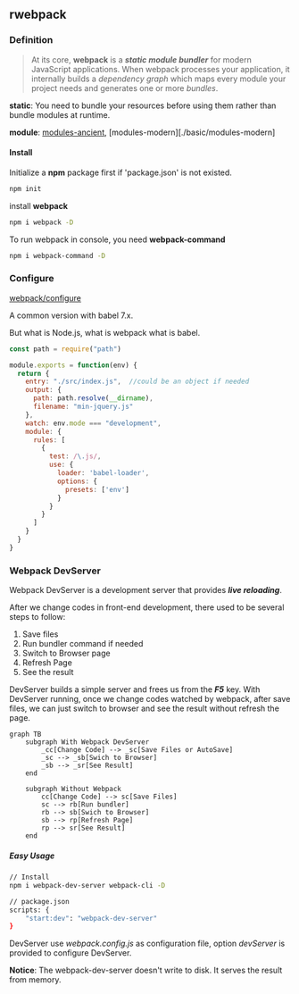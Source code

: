 ## rwebpack

### Definition 

> At its core, **webpack** is a ***static module bundler*** for modern JavaScript applications. When webpack processes your application, it internally builds a *dependency graph* which maps every module your project needs and generates one or more *bundles*.

**static**: You need to bundle your resources before using them rather than bundle modules at runtime.

**module**: [modules-ancient](./basic/modules-ancient), [modules-modern][./basic/modules-modern]



#### Install

Initialize a **npm** package first if 'package.json' is not existed.

```bash
npm init
```

install **webpack**

```bash
npm i webpack -D
```

To run webpack in console, you need **webpack-command**

```bash
npm i webpack-command -D
```



### Configure

[webpack/configure](https://webpack.js.org/configuration/)

A common version with babel 7.x.

But what is Node.js, what is webpack what is babel.

```javascript
const path = require("path")

module.exports = function(env) {
  return {
    entry: "./src/index.js",  //could be an object if needed
    output: {
      path: path.resolve(__dirname),
      filename: "min-jquery.js"
    },
    watch: env.mode === "development",
    module: {
      rules: [
        {
          test: /\.js/,
          use: {
            loader: 'babel-loader',
            options: {
              presets: ['env']
            }
          }
        }
      ]
    }
  }
}
```



### Webpack DevServer

Webpack DevServer is a development server that provides ***live reloading***. 

After we change codes in front-end development, there used to be several steps to follow: 

1. Save files
2. Run bundler command if needed
3. Switch to Browser page
4. Refresh Page
5. See the result

DevServer builds a simple server and frees us from the ***F5*** key. With DevServer running, once we change codes watched by webpack, after save files, we can just switch to browser and see the result without refresh the page. 

```mermaid
graph TB
    subgraph With Webpack DevServer
        _cc[Change Code] --> _sc[Save Files or AutoSave]
        _sc --> _sb[Swich to Browser]
        _sb --> _sr[See Result]
    end
  
    subgraph Without Webpack
        cc[Change Code] --> sc[Save Files]
        sc --> rb[Run bundler]
        rb --> sb[Swich to Browser]
        sb --> rp[Refresh Page]
        rp --> sr[See Result]
    end
```

##### Easy Usage

```bash
// Install
npm i webpack-dev-server webpack-cli -D

// package.json
scripts: {
    "start:dev": "webpack-dev-server"
}
```

DevServer use *webpack.config.js* as configuration file, option *devServer* is provided to configure DevServer.

**Notice**: The webpack-dev-server doesn't write to disk. It serves the result from memory.